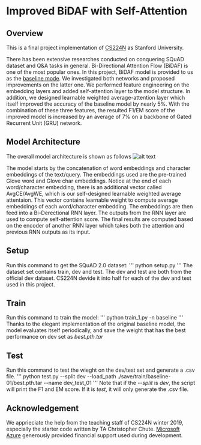 # Improved BiDAF with Self-Attention
## Overview
This is a final project implementation of [CS224N](http://web.stanford.edu/class/cs224n/) as Stanford University.

There has been extensive researches conducted on conquering SQuAD dataset and Q&A tasks in general. Bi-Directional Attention Flow (BiDAF) is one of the most popular ones. In this project, BiDAF model is provided to us as the [baseline mode](https://github.com/chrischute/squad). We investigated both networks and proposed improvements on the latter one. We performed feature engineering on the embedding layers and added self-attention layer to the model structure. In addition, we designed learnable weighted average-attention layer which itself improved the accuracy of the baseline model by nearly 5%. With the combination of these three features, the resulted F1/EM score of the improved model is increased by an average of 7% on a backbone of Gated Recurrent Unit (GRU) network.

## Model Architecture
The overall model architecture is shown as follows
![alt text](https://github.com/Oceanland-428/Improved-BiDAF-with-Self-Attention/blob/master/archi.png)

The model starts by the concatenation of word embeddings and character embeddings of the text/query. The embeddings used are the pre-trained Glove word and Glove char embeddings. Notice at the end of each word/character embedding, there is an additional vector called AvgCE/AvgWE, which is our self-designed learnable weighted average attentaion. This vector contains learnable weight to compute average embeddings of each word/character embedding. The embeddings are then feed into a Bi-Derectional RNN layer. The outputs from the RNN layer are used to compute self-attention score. The final results are computed based on the encoder of another RNN layer which takes both the attention and previous RNN outputs as its input.

## Setup
Run this command to get the SQuAD 2.0 dataset:
'''
python setup.py
'''
The dataset set contains train, dev and test. The dev and test are both from the official dev dataset. CS224N devide it into half for each of the dev and test used in this project.

## Train
Run this command to train the model:
'''
python train_1.py -n baseline
'''
Thanks to the elegant implementation of the original baseline model, the model evaluates itself periodically, and save the weight that has the best performance on dev set as *best.pth.tar*

## Test
Run this command to test the wieght on the dev/test set and generate a .csv file.
'''
python test.py --split dev --load_path ./save/train/baseline-01/best.pth.tar --name dev_test_01
'''
Note that if the *--split* is *dev*, the script will print the F1 and EM score. If it is *test*, it will only generate the .csv file.

## Acknowledgement
We apprieciate the help from the teaching staff of CS224N winter 2019, especially the starter code written by TA Christopher Chute. [Microsoft Azure](https://azure.microsoft.com/en-us/) generously provided financial support used during development.
